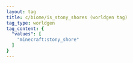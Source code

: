 ```yaml
---
layout: tag
title: c/biome/is_stony_shores (worldgen tag)
tag_type: worldgen
tag_content: {
  "values": [
    "minecraft:stony_shore"
  ]
}
---
```

